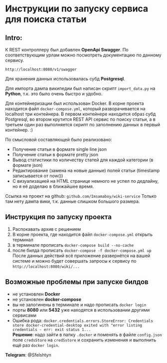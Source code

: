 # Инструкции по запуску сервиса для поиска статьи

## Intro:
К REST контроллеру был добавлен **OpenApi Swagger**. По соответствующим урлам можно посмотреть документацию по данному сервису.
```
http://localhost:8080/v1/swagger
```
Для хранения данных использовалась субд **Postgresql**. 

Для импорта дампа википедии был написан скрипт ```import_data.py``` на **Python**, т.к. это было очень быстро и удобно. 

Для контейнеризации был использован Docker. В корне проекта находится файл ```docker-compose.yml```, который разворачивается на localhost три контейнера.
В первом контейнере находится образ субд Postgresql, во втором крутится REST API сервис по поиску статьи, а в третьeм один раз выполняется скрипт по заполнению данных в первый контейнер. :)

По смысловой составляющей было реализовано:
- Получение статьи в формате single line json
- Получение статьи в формате pretty json
- Вывод статистики по количеству статей для каждой категории (в формате json)
- Редактирование (замена на новые данные) полей статьи (timestamp записывается от now())
- С визуализацией на HTML странице немного не успел по дедлайну, но я её доделаю в ближайшее время.

Ссылка на проект на github: ```github.com/Imsamaboy/wiki-service```
Только там нету дампа вики, т.к. данные слишком большого размера.

## Инструкция по запуску проекта
1. Распокавать архив с решением
2. В корне проекта, где находится файл ```docker-compose.yml``` открыть терминал
3. в терминале прописать ```docker-compose build --no-cache```
4. после билда прописать ```docker-compose -f docker-compose.yml up```
После данных действий всё приложение развернётся на вашей системе и можно будет совершать запросы к сервису по ```http://localhost:8080/wiki/...```

## Возможные проблемы при запуске билдов
- не установлен **Docker**
- не установлен **docker-compose**
- вы не залогинены в терминале и надо прописать ```docker login```
- порты **8080** или **5432** уже находятся в использовании другими сервисами
- Ошибка рода: ```docker.credentials.errors.StoreError: Credentials store docker-credential-desktop exited with "error listing credentials - err: exit status 1...``` \
**Решение**: надо зайти в папку ```.docker``` и поменять в файле ```config.json``` поле ```credsStore``` на ```credSstore``` и сохранить изменения и выполнить ещё раз ```docker login```.

**Telegram**: @Sfelshtyn